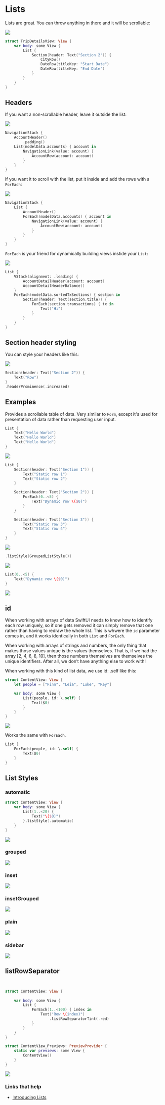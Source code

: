 # Lists

Lists are great. You can throw anything in there and it will be scrollable:

![](images/13.png)

```swift
struct TripDetailsView: View {
    var body: some View {
        List {
            Section(header: Text("Section 2")) {
                CityRow()
                DateRow(titleKey: "Start Date")
                DateRow(titleKey: "End Date")
            }
        }
    }
}
```

## Headers

If you want a non-scrollable header, leave it outside the list:

![](images/15.png)

```swift
NavigationStack {
    AccountHeader()
        .padding()
    List(modelData.accounts) { account in
        NavigationLink(value: account) {
            AccountRow(account: account)
        }
    }
}
```

If you want it to scroll with the list, put it inside and add the rows with a `ForEach`:

![](images/16.png)

```swift
NavigationStack {
    List {
        AccountHeader()
        ForEach(modelData.accounts) { account in
            NavigationLink(value: account) {
                AccountRow(account: account)
            }
        }
    }
}
```

`ForEach` is your friend for dynamically building views instide your `List`:

![](images/17.png)

```swift
List {
    VStack(alignment: .leading) {
        AccountDetailHeader(account: account)
        AccountDetailHeaderBalance()
    }
    ForEach(modelData.sortedTxSections) { section in
        Section(header: Text(section.title)) {
            ForEach(section.transactions) { tx in
                Text("Hi")
            }
        }
    }
}
```

## Section header styling

You can style your headers like this:

![](images/14.png)

```swift
Section(header: Text("Section 2")) {
    Text("Row")
}
.headerProminence(.increased)
```

## Examples

Provides a scrollable table of data. Very similar to `Form`, except it's used for presentation of data rather than requesting user input.

```swift
List {
    Text("Hello World")
    Text("Hello World")
    Text("Hello World")
}
```

![](images/1.png)

```swift
List {
    Section(header: Text("Section 1")) {
        Text("Static row 1")
        Text("Static row 2")
    }

    Section(header: Text("Section 2")) {
        ForEach(0..<5) {
            Text("Dynamic row \($0)")
        }
    }

    Section(header: Text("Section 3")) {
        Text("Static row 3")
        Text("Static row 4")
    }
}
```

![](images/2.png)

```swift
.listStyle(GroupedListStyle())
```

![](images/3.png)

```swift
List(0..<5) {
    Text("Dynamic row \($0)")
}
```

![](images/4.png)

## id

When working with arrays of data SwiftUI needs to know how to identify each row uniquely, so if one gets removed it can simply remove that one rather than having to redraw the whole list. This is whwere the `id` parameter comes in, and it works identically in both `List` and `ForEach`.

When working with arrays of strings and numbers, the only thing that makes those values unique is the values themselves. That is, if we had the array [2, 4, 6, 8, 10], then those numbers themselves are themselves the unique identifiers. After all, we don’t have anything else to work with!

When working with this kind of list data, we use id: \.self like this:

```swift
struct ContentView: View {
    let people = ["Finn", "Leia", "Luke", "Rey"]

    var body: some View {
        List(people, id: \.self) {
            Text($0)
        }
    }
}
```

![](images/5.png)

Works the same with `ForEach`.

```swift
List {
    ForEach(people, id: \.self) {
        Text($0)
    }
}
```

## List Styles

### automatic

```swift
struct ContentView: View {
    var body: some View {
        List(1..<20) {
            Text("\($0)")
        }.listStyle(.automatic)
    }
}
```

![](images/6.png)

### grouped

![](images/7.png)

### inset

![](images/8.png)

### insetGrouped

![](images/9.png)

### plain

![](images/10.png)

### sidebar

![](images/11.png)

## listRowSeparator

```swift


struct ContentView: View {
    
    var body: some View {
        List {
            ForEach(1..<100) { index in
                Text("Row \(index)")
                    .listRowSeparatorTint(.red)
            }
        }
    }
}

struct ContentView_Previews: PreviewProvider {
    static var previews: some View {
        ContentView()
    }
}
```

![](images/12.png)


### Links that help

- [Introducing Lists](https://www.hackingwithswift.com/books/ios-swiftui/introducing-list-your-best-friend)
